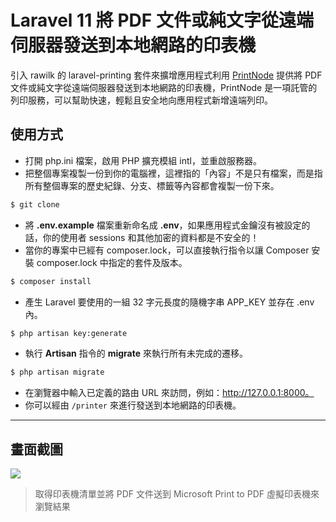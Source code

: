 # Laravel 11 將 PDF 文件或純文字從遠端伺服器發送到本地網路的印表機

引入 rawilk 的 laravel-printing 套件來擴增應用程式利用 [PrintNode](https://www.printnode.com/en) 提供將 PDF 文件或純文字從遠端伺服器發送到本地網路的印表機，PrintNode 是一項託管的列印服務，可以幫助快速，輕鬆且安全地向應用程式新增遠端列印。

## 使用方式
- 打開 php.ini 檔案，啟用 PHP 擴充模組 intl，並重啟服務器。
- 把整個專案複製一份到你的電腦裡，這裡指的「內容」不是只有檔案，而是指所有整個專案的歷史紀錄、分支、標籤等內容都會複製一份下來。
```sh
$ git clone
```
- 將 __.env.example__ 檔案重新命名成 __.env__，如果應用程式金鑰沒有被設定的話，你的使用者 sessions 和其他加密的資料都是不安全的！
- 當你的專案中已經有 composer.lock，可以直接執行指令以讓 Composer 安裝 composer.lock 中指定的套件及版本。
```sh
$ composer install
```
- 產生 Laravel 要使用的一組 32 字元長度的隨機字串 APP_KEY 並存在 .env 內。
```sh
$ php artisan key:generate
```
- 執行 __Artisan__ 指令的 __migrate__ 來執行所有未完成的遷移。
```sh
$ php artisan migrate
```
- 在瀏覽器中輸入已定義的路由 URL 來訪問，例如：http://127.0.0.1:8000。
- 你可以經由 `/printer` 來進行發送到本地網路的印表機。

----

## 畫面截圖
![](https://i.imgur.com/tsUgF7Q.png)
> 取得印表機清單並將 PDF 文件送到 Microsoft Print to PDF 虛擬印表機來瀏覽結果
